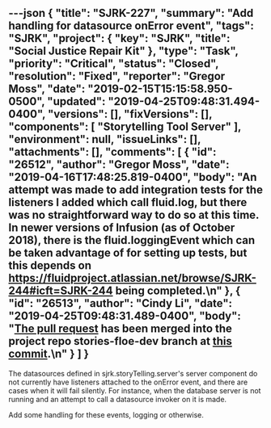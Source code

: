 ---json
{
  "title": "SJRK-227",
  "summary": "Add handling for datasource onError event",
  "tags": "SJRK",
  "project": {
    "key": "SJRK",
    "title": "Social Justice Repair Kit"
  },
  "type": "Task",
  "priority": "Critical",
  "status": "Closed",
  "resolution": "Fixed",
  "reporter": "Gregor Moss",
  "date": "2019-02-15T15:15:58.950-0500",
  "updated": "2019-04-25T09:48:31.494-0400",
  "versions": [],
  "fixVersions": [],
  "components": [
    "Storytelling Tool Server"
  ],
  "environment": null,
  "issueLinks": [],
  "attachments": [],
  "comments": [
    {
      "id": "26512",
      "author": "Gregor Moss",
      "date": "2019-04-16T17:48:25.819-0400",
      "body": "An attempt was made to add integration tests for the listeners I added which call fluid.log, but there was no straightforward way to do so at this time. In newer versions of Infusion (as of October 2018), there is the fluid.loggingEvent which can be taken advantage of for setting up tests, but this depends on <https://fluidproject.atlassian.net/browse/SJRK-244#icft=SJRK-244> being completed.\n"
    },
    {
      "id": "26513",
      "author": "Cindy Li",
      "date": "2019-04-25T09:48:31.489-0400",
      "body": "[The pull request](https://github.com/fluid-project/sjrk-story-telling/pull/22) has been merged into the project repo stories-floe-dev branch at [this commit](https://github.com/fluid-project/sjrk-story-telling/commit/9448cb4f4372ca1f5afb79503ceb24b155d07e77).\n"
    }
  ]
}
---
The datasources defined in sjrk.storyTelling.server's server component do not currently have listeners attached to the onError event, and there are cases when it will fail silently. For instance, when the database server is not running and an attempt to call a datasource invoker on it is made.

Add some handling for these events, logging or otherwise.

        